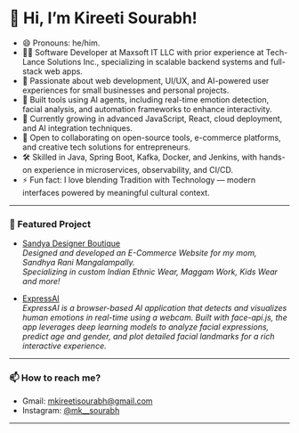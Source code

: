 # 👋 Hi, I’m Kireeti Sourabh!

- 😄 Pronouns: he/him.
- 👨‍💻 Software Developer at Maxsoft IT LLC with prior experience at Tech-Lance Solutions Inc., specializing in scalable backend systems and full-stack web apps.
- 👀 Passionate about web development, UI/UX, and AI-powered user experiences for small businesses and personal projects.
- 🤖 Built tools using AI agents, including real-time emotion detection, facial analysis, and automation frameworks to enhance interactivity.
- 🌱 Currently growing in advanced JavaScript, React, cloud deployment, and AI integration techniques.
- 🚀 Open to collaborating on open-source tools, e-commerce platforms, and creative tech solutions for entrepreneurs.
- 🛠️ Skilled in Java, Spring Boot, Kafka, Docker, and Jenkins, with hands-on experience in microservices, observability, and CI/CD.
- ⚡ Fun fact: I love blending Tradition with Technology — modern interfaces powered by meaningful cultural context.

---

### 🌟 Featured Project

- [Sandya Designer Boutique](https://sandyadesignerboutique.com)  
  _Designed and developed an E-Commerce Website for my mom, Sandhya Rani Mangalampally.  
  Specializing in custom Indian Ethnic Wear, Maggam Work, Kids Wear and more!_

- [ExpressAI](https://mksourabh.github.io/ExpressAI/)  
  _ExpressAI is a browser-based AI application that detects and visualizes human emotions in real-time using a webcam.
  Built with face-api.js, the app leverages deep learning models to analyze facial expressions, predict age and gender,
  and plot detailed facial landmarks for a rich interactive experience._

---

### 📫 How to reach me?

-  Gmail: [mkireetisourabh@gmail.com](mailto:mkireetisourabh@gmail.com)
-  Instagram: [@mk__sourabh](https://instagram.com/mk__sourabh)

---


<!--
MKSourabh/MKSourabh is a ✨ special ✨ repository because its `README.md` (this file) appears on your GitHub profile.
You can click the Preview link to take a look at your changes.
-->
